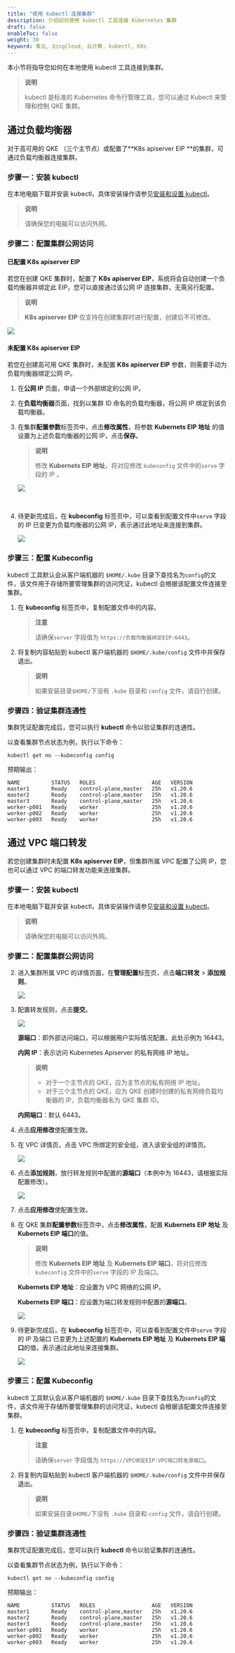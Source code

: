 ```yaml
---
title: "使用 kubectl 连接集群"
description: 介绍如何使用 kubectl 工具连接 Kubernetes 集群
draft: false
enableToc: false
weight: 30
keyword: 青云, QingCloud, 云计算, kubectl, K8s
---
```


本小节将指导您如何在本地使用 kubectl 工具连接到集群。

> **说明**
>
> kubectl 是标准的 Kubernetes 命令行管理工具，您可以通过 Kubectl 来管理和控制 QKE 集群。

## 通过负载均衡器

对于高可用的 QKE （三个主节点）或配置了**K8s apiserver EIP **的集群，可通过负载均衡器连接集群。

### 步骤一：安装 kubectl

在本地电脑下载并安装 kubectl，具体安装操作请参见[安装和设置 kubectl](https://kubernetes.io/docs/tasks/kubectl/install/?spm=a2c4g.11186623.0.0.18417aa2PRtXQX)。

> **说明**
>
> 请确保您的电脑可以访问外网。

### 步骤二：配置集群公网访问

#### 已配置 **K8s apiserver EIP**

若您在创建 QKE 集群时，配置了 **K8s apiserver EIP**，系统将会自动创建一个负载均衡器并绑定此 EIP，您可以直接通过该公网 IP 连接集群，无需另行配置。

> **说明**
>
>  **K8s apiserver EIP** 仅支持在创建集群时进行配置，创建后不可修改。

![](../../_images/apiserver_eip_cfg.png)

#### 未配置 **K8s apiserver EIP**

若您在创建高可用 QKE 集群时，未配置 **K8s apiserver EIP** 参数，则需要手动为负载均衡器绑定公网 IP。

1. 在**公网 IP** 页面，申请一个外部绑定的公网 IP。

2. 在**负载均衡器**页面，找到以集群 ID 命名的负载均衡器，将公网 IP 绑定到该负载均衡器。

3. 在集群**配置参数**标签页中，点击**修改属性**，将参数 **Kubernets EIP 地址** 的值设置为上述负载均衡器的公网 IP，点击**保存**。

   > **说明**
   >
   > 修改 **Kubernets EIP 地址**，将对应修改 `kubeconfig` 文件中的`serve` 字段的 IP 。

   ![](../../_images/k8s_eip_cfg.png)

   ​	

4. 待更新完成后，在 **kubeconfig** 标签页中，可以查看到配置文件中`serve` 字段的 IP 已变更为负载均衡器的公网 IP，表示通过此地址来连接到集群。

   ![](../../_images/kubeconfig_server_value.png)

### 步骤三：配置 Kubeconfig

kubectl 工具默认会从客户端机器的 `$HOME/.kube` 目录下查找名为`config`的文件，该文件用于存储所要管理集群的访问凭证，kubectl 会根据该配置文件连接至集群。

1. 在 **kubeconfig** 标签页中，复制配置文件中的内容。

   > **注意** 
   >
   > 请确保`server` 字段值为 `https://负载均衡器绑定EIP:6443`。

2. 将复制内容粘贴到 kubectl 客户端机器的 `$HOME/.kube/config` 文件中并保存退出。

   > **说明**
   >
   > 如果安装目录`$HOME/`下没有 `.kube` 目录和 `config` 文件，请自行创建。

### 步骤四：验证集群连通性

集群凭证配置完成后，您可以执行 **kubectl** 命令以验证集群的连通性。

以查看集群节点状态为例，执行以下命令：

```
kubectl get no --kubeconfig config
```

预期输出：

```
NAME          STATUS   ROLES                  AGE   VERSION
master1       Ready    control-plane,master   25h   v1.20.6
master2       Ready    control-plane,master   25h   v1.20.6
master3       Ready    control-plane,master   25h   v1.20.6
worker-p001   Ready    worker                 25h   v1.20.6
worker-p002   Ready    worker                 25h   v1.20.6
worker-p003   Ready    worker                 25h   v1.20.6
```



## 通过 VPC 端口转发

若您创建集群时未配置 **K8s apiserver EIP**，但集群所属 VPC 配置了公网 IP，您也可以通过 VPC 的端口转发功能来连接集群。

### 步骤一：安装 kubectl

在本地电脑下载并安装 kubectl，具体安装操作请参见[安装和设置 kubectl](https://kubernetes.io/docs/tasks/kubectl/install/?spm=a2c4g.11186623.0.0.18417aa2PRtXQX)。

> **说明**
>
> 请确保您的电脑可以访问外网。

### 步骤二：配置集群公网访问

2. 进入集群所属 VPC 的详情页面，在**管理配置**标签页，点击**端口转发** > **添加规则**。

   ![](../../_images/vpc_forward_add.png)

3. 配置转发规则，点击**提交**。

   ![](../../_images/vpc_forward_rule.png)

   **源端口**：即外部访问端口，可以根据用户实际情况配置。此处示例为 16443。

   **内网 IP**：表示访问 Kubernetes Apiserver 的私有网络 IP 地址。

   > **说明**
   >
   > - 对于一个主节点的 QKE，应为主节点的私有网络 IP 地址。
   > - 对于三个主节点的 QKE，应为 QKE 创建时创建的私有网络负载均衡器的 IP，负载均衡器名为 QKE 集群 ID。

   **内网端口**：默认 6443。

4. 点击**应用修改**使配置生效。

5. 在 VPC 详情页，点击 VPC 所绑定的安全组，进入该安全组的详情页。

   ![](../../_images/vpc_sg.png)

6. 点击**添加规则**，放行转发规则中配置的**源端口**（本例中为 16443，请根据实际配置修改）。

   ![](../../_images/sg_rule.png)

7. 点击**应用修改**使配置生效。

8. 在 QKE 集群**配置参数**标签页中，点击**修改属性**，配置 **Kubernets EIP 地址** 及  **Kubernets EIP 端口**的值。

   > **说明**
   >
   > 修改 **Kubernets EIP 地址** 及 **Kubernets EIP 端口**，将对应修改 `kubeconfig` 文件中的`serve` 字段的 IP 及端口。

   **Kubernets EIP 地址**：应设置为 VPC 网络的公网 IP。

   **Kubernets EIP 端口**：应设置为端口转发规则中配置的**源端口**。

   ![](../../_images/k8s_eip_and_port.png)

9. 待更新完成后，在 **kubeconfig** 标签页中，可以查看到配置文件中`serve` 字段的 IP 及端口 已变更为上述配置的 **Kubernets EIP 地址** 及  **Kubernets EIP 端口**的值，表示通过此地址来连接集群。

   ![](../../_images/kubeconfig_server_value_2.png)

### 步骤三：配置 Kubeconfig

kubectl 工具默认会从客户端机器的 `$HOME/.kube` 目录下查找名为`config`的文件，该文件用于存储所要管理集群的访问凭证，kubectl 会根据该配置文件连接至集群。

1. 在 **kubeconfig**  标签页中，复制配置文件中的内容。

   > **注意** 
   >
   > 请确保`server` 字段值为 `https://VPC绑定EIP:VPC端口转发源端口`。

2. 将复制内容粘贴到 kubectl 客户端机器的 `$HOME/.kube/config` 文件中并保存退出。

   > **说明**
   >
   > 如果安装目录`$HOME/`下没有 `.kube` 目录和 `config` 文件，请自行创建。

### 步骤四：验证集群连通性

集群凭证配置完成后，您可以执行 **kubectl** 命令以验证集群的连通性。

以查看集群节点状态为例，执行以下命令：

```
kubectl get no --kubeconfig config
```

预期输出：

```
NAME          STATUS   ROLES                  AGE   VERSION
master1       Ready    control-plane,master   25h   v1.20.6
master2       Ready    control-plane,master   25h   v1.20.6
master3       Ready    control-plane,master   25h   v1.20.6
worker-p001   Ready    worker                 25h   v1.20.6
worker-p002   Ready    worker                 25h   v1.20.6
worker-p003   Ready    worker                 25h   v1.20.6
```

